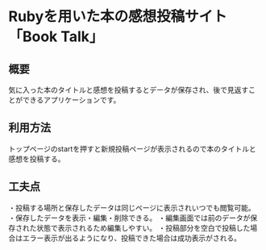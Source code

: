 # Rubyを用いた本の感想投稿サイト「Book Talk」

## 概要
気に入った本のタイトルと感想を投稿するとデータが保存され、後で見返すことができるアプリケーションです。

## 利用方法
トップページのstartを押すと新規投稿ページが表示されるので本のタイトルと感想を投稿する。

## 工夫点
・投稿する場所と保存したデータは同じページに表示されいつでも閲覧可能。
・保存したデータを表示・編集・削除できる。
・編集画面では前のデータが保存された状態で表示されるため編集しやすい。
・投稿部分を空白で投稿した場合はエラー表示が出るようになり、投稿できた場合は成功表示がされる。
